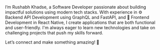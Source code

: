 I’m Rushabh Khadse, a Software Developer
passionate about building impactful solutions using modern tech stacks.
With experience in ⚙️ Backend API Development using GraphQL and FastAPI, 
and 🎨 Frontend Development in React Native, I create applications that are both functional and user-friendly.
I'm always eager to learn new technologies and take on challenging projects that push my skills forward.

Let’s connect and make something amazing! 🚀

